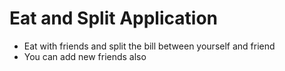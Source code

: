 # Eat and Split Application
- Eat with friends and split the bill between yourself and friend
- You can add new friends also

